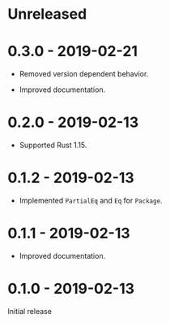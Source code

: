 # Unreleased

# 0.3.0 - 2019-02-21

* Removed version dependent behavior.

* Improved documentation.

# 0.2.0 - 2019-02-13

* Supported Rust 1.15.

# 0.1.2 - 2019-02-13

* Implemented `PartialEq` and `Eq` for `Package`.

# 0.1.1 - 2019-02-13

* Improved documentation.

# 0.1.0 - 2019-02-13

Initial release
